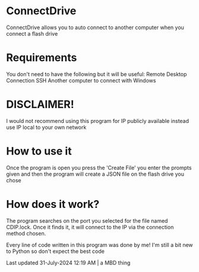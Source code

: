 # ConnectDrive
ConnectDrive allows you to auto connect to another computer when you connect a flash drive

# Requirements
You don't need to have the following but it will be useful:
Remote Desktop Connection 
SSH
Another computer to connect with
Windows

# DISCLAIMER!
I would not recommend using this program for IP publicly available
instead use IP local to your own network

# How to use it
Once the program is open you press the 'Create File'
you enter the prompts given and then the program will create a JSON file on the flash drive you chose

# How does it work?
The program searches on the port you selected for the file named CDIP.lock.
Once it finds it, it will connect to the IP via the connection method chosen.

Every line of code written in this program was done by me!
I'm still a bit new to Python so don't expect the best code

Last updated 31-July-2024 12:19 AM | a MBD thing
